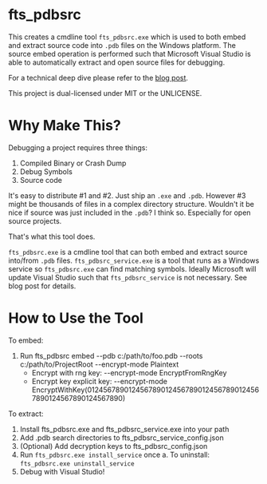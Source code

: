 # fts_pdbsrc

This creates a cmdline tool `fts_pdbsrc.exe` which is used to both embed and extract source code into `.pdb` files on the Windows platform. The source embed operation is performed such that Microsoft Visual Studio is able to automatically extract and open source files for debugging.

For a technical deep dive please refer to the [blog post](https://www.forrestthewoods.com/blog/embedding-source-code-in-pdbs-with-rust).

This project is dual-licensed under MIT or the UNLICENSE.

# Why Make This?

Debugging a project requires three things:

1. Compiled Binary or Crash Dump
1. Debug Symbols
1. Source code

It's easy to distribute #1 and #2. Just ship an `.exe` and `.pdb`. However #3 might be thousands of files in a complex directory structure. Wouldn't it be nice if source was just included in the `.pdb`? I think so. Especially for open source projects.

That's what this tool does.

`fts_pdbsrc.exe` is a cmdline tool that can both embed and extract source into/from `.pdb` files. `fts_pdbsrc_service.exe` is a tool that runs as a Windows service so `fts_pdbsrc.exe` can find matching symbols. Ideally Microsoft will update Visual Studio such that `fts_pdbsrc_service` is not necessary. See blog post for details.

# How to Use the Tool

To embed:

1. Run fts_pdbsrc embed --pdb c:/path/to/foo.pdb --roots c:/path/to/ProjectRoot --encrypt-mode Plaintext
    - Encrypt with rng key: --encrypt-mode EncryptFromRngKey
    - Encrypt key explicit key: --encrypt-mode EncryptWithKey(0124567890124567890124567890124567890124567890124567890124567890)

To extract:

1. Install fts_pdbsrc.exe and fts_pdbsrc_service.exe into your path
1. Add .pdb search directories to fts_pdbsrc_service_config.json
1. (Optional) Add decryption keys to fts_pdbsrc_config.json
1. Run `fts_pdbsrc.exe install_service` once
    a. To uninstall: `fts_pdbsrc.exe uninstall_service`
1. Debug with Visual Studio!
